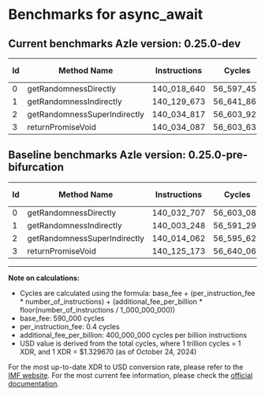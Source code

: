 # Benchmarks for async_await

## Current benchmarks Azle version: 0.25.0-dev

| Id  | Method Name                  | Instructions | Cycles     | USD           | USD/Million Calls | Change                             |
| --- | ---------------------------- | ------------ | ---------- | ------------- | ----------------- | ---------------------------------- |
| 0   | getRandomnessDirectly        | 140_018_640  | 56_597_456 | $0.0000752559 | $75.25            | <font color="green">-14_067</font> |
| 1   | getRandomnessIndirectly      | 140_129_673  | 56_641_869 | $0.0000753150 | $75.31            | <font color="red">+126_425</font>  |
| 2   | getRandomnessSuperIndirectly | 140_034_817  | 56_603_926 | $0.0000752645 | $75.26            | <font color="red">+20_755</font>   |
| 3   | returnPromiseVoid            | 140_034_087  | 56_603_634 | $0.0000752642 | $75.26            | <font color="green">-91_086</font> |

## Baseline benchmarks Azle version: 0.25.0-pre-bifurcation

| Id  | Method Name                  | Instructions | Cycles     | USD           | USD/Million Calls |
| --- | ---------------------------- | ------------ | ---------- | ------------- | ----------------- |
| 0   | getRandomnessDirectly        | 140_032_707  | 56_603_082 | $0.0000752634 | $75.26            |
| 1   | getRandomnessIndirectly      | 140_003_248  | 56_591_299 | $0.0000752478 | $75.24            |
| 2   | getRandomnessSuperIndirectly | 140_014_062  | 56_595_624 | $0.0000752535 | $75.25            |
| 3   | returnPromiseVoid            | 140_125_173  | 56_640_069 | $0.0000753126 | $75.31            |

---

**Note on calculations:**

-   Cycles are calculated using the formula: base_fee + (per_instruction_fee \* number_of_instructions) + (additional_fee_per_billion \* floor(number_of_instructions / 1_000_000_000))
-   base_fee: 590_000 cycles
-   per_instruction_fee: 0.4 cycles
-   additional_fee_per_billion: 400_000_000 cycles per billion instructions
-   USD value is derived from the total cycles, where 1 trillion cycles = 1 XDR, and 1 XDR = $1.329670 (as of October 24, 2024)

For the most up-to-date XDR to USD conversion rate, please refer to the [IMF website](https://www.imf.org/external/np/fin/data/rms_sdrv.aspx).
For the most current fee information, please check the [official documentation](https://internetcomputer.org/docs/current/developer-docs/gas-cost#execution).
